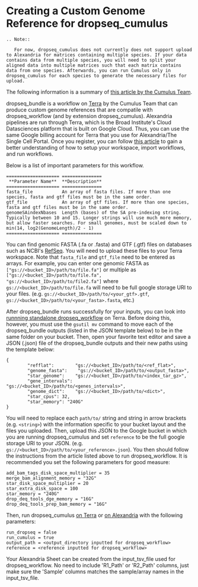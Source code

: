 # Creating a Custom Genome Reference for dropseq_cumulus

```eval_rst
.. Note::

   For now, dropseq_cumulus does not currently does not support upload to Alexandria for matrices containing multiple species. If your data contains data from multiple species, you will need to split your aligned data into multiple matrices such that each matrix contains data from one species. Afterwards, you can run Cumulus only in dropseq_cumulus for each species to generate the necessary files for upload.
```
  
The following information is a summary of [this article by the Cumulus Team](https://cumulus.readthedocs.io/en/latest/drop_seq.html).  
  
dropseq_bundle is a workflow on [Terra](https://terra.bio/) by the Cumulus Team that can produce custom genome references that are compatile with dropseq_workflow (and by extension dropseq_cumulus). Alexandria pipelines are run through Terra, which is the Broad Institute's Cloud Datasciences platform that is built on Google Cloud. Thus, you can use the same Google billing account for Terra that you use for Alexandria/The Single Cell Portal. Once you register, you can follow [this article](terra) to gain a better understanding of how to setup your workspace, import workflows, and run workflows.  
  
Below is a list of important parameters for this workflow.
  
```eval_rst
==================== ===============
 **Parameter Name**  **Description**
==================== ===============
fasta_file           An array of fasta files. If more than one species, fasta and gtf files must be in the same order.
gtf_file             An array of gtf files. If more than one species, fasta and gtf files must be in the same order.
genomeSAindexNbases  Length (bases) of the SA pre-indexing string. Typically between 10 and 15. Longer strings will use much more memory, but allow faster searches. For small genomes, must be scaled down to min(14, log2(GenomeLength)/2 - 1)
==================== ===============
```
You can find genomic FASTA (.fa or .fasta) and GTF (.gtf) files on databases such as NCBI's [RefSeq](https://www.ncbi.nlm.nih.gov/refseq/). You will need to upload these files to your Terra workspace. Note that `fasta_file` and `gtf_file` need to be entered as arrays. For example, you can enter one genomic FASTA as `["gs://<bucket_ID>/path/to/file.fa"]` or multiple as `["gs://<bucket_ID>/path/to/file.fa", "gs://<bucket_ID>/path/to/file2.fa"]` where `gs://<bucket_ID>/path/to/file.fa` will need to be full google storage URI to your files. (e.g. `gs://<bucket_ID>/path/to/<your_gtf>.gtf`, `gs://<bucket_ID>/path/to/<your_fasta>.fasta`, etc.)

After dropseq_bundle runs successfully for your inputs, you can look into [runnning standalone dropseq_workflow](https://cumulus.readthedocs.io/en/latest/drop_seq.html) on Terra. Before doing this, however, you must use the `gsutil mv` command to move each of the dropseq_bundle outputs (listed in the JSON template below) to be in the same folder on your bucket. Then, open your favorite text editor and save a JSON (.json) file of the dropseq_bundle outputs and their new paths using the template below:
```
{
        "refflat":        "gs://<bucket_ID>/path/to/<ref_flat>",
        "genome_fasta":    "gs://<bucket_ID>/path/to/<output_fasta>",
        "star_genome":    "gs://<bucket_ID>/path/to/<index_tar_gz>",
        "gene_intervals":        "gs://<bucket_ID>/path/to/<genes_intervals>",
        "genome_dict":    "gs://<bucket_ID>/path/to/<dict>",
        "star_cpus": 32,
        "star_memory": "240G"
}
```
You will need to replace each `path/to/` string and string in arrow brackets (e.g. ```<string>```) with the information specific to your bucket layout and the files you uploaded. Then, upload this JSON to the Google bucket in which you are running dropseq_cumulus and set `reference` to be the full google storage URI to your JSON. (e.g. `gs://<bucket_ID>/path/to/<your_reference>.json`). You then should follow the instructions from the article listed above to run dropseq_workflow. It is recommended you set the following parameters for good measure:
```
add_bam_tags_disk_space_multiplier = 35
merge_bam_alignment_memory = "32G"
star_disk_space_multiplier = 20
star_extra_disk_space = 100
star_memory = "240G"
drop_deq_tools_dge_memory = "16G"
drop_deq_tools_prep_bam_memory = "16G"
```

Then, run dropseq_cumulus [on Terra](terra) or [on Alexandria](alexandria) with the following parameters:
```
run_dropseq = false
run_cumulus = true
output_path = <output_directory inputted for dropseq_workflow>
reference = <reference inputted for dropseq_workflow>
```
Your Alexandria Sheet can be created from the input_tsv_file used for dropseq_workflow. No need to include 'R1_Path' or 'R2_Path' columns, just make sure the 'Sample' columns matches the sample/array names in the input_tsv_file.